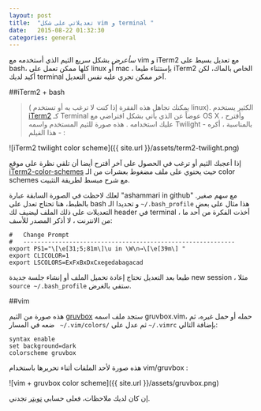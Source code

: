 ```yaml
---
layout: post
title:  "تعديلاتي على شكل vim و terminal "
date:   2015-08-22 01:32:30
categories: general
---
```

*سأعرض* بشكل سريع الثيم الذي أستخدمه مع vim و iTerm2 مع تعديل بسيط على bash، كلها ممكن تعمل على linux أو mac ، بإستثناء طبعا iTerm2 الخاص بالماك، لكن أكيد لديك terminal آخر ممكن تجري عليه نفس التعديل.

##iTerm2 + bash

> ( يمكنك تجاهل هذه الفقرة إذا كنت لا ترغب به أو تستخدم linux).
الكثير يستخدم [iTerm2][iTerm2] كـ Terminal عوضاً عن الذي يأتي بشكل افتراضي مع OS X ، وأقترح عليك استخدامه . هذه صورة للثيم المستخدم واسمه Twilight -  بالمناسبة ، أكره هذا الفيلم - : 

![iTerm2 twilight color scheme]({{ site.url }}/assets/term2-twilight.png)



إذا أعجبك الثيم أو ترغب في الحصول على آخر أقترح أيضا أن تلقي نظرة على موقع [iTerm2-color-schemes][iTerm2-color-schemes] حيث يحتوي على ملف مضغوط بعشرات من الـ color schemes مع شرح مبسط لطريقة التثبيت.

لعلك لاحظت في الصورة السابقة عبارة "ashammari in github" مع سهم صغير. بالظبط، هنا تحتاج تعدل على bash و تحديدا الـ ``` ~/.bash_profile ``` هذا مثال على بعض التعديلات على ذلك الملف ليضيف لك header في terminal ، أخذت الفكرة من أحد ما من الانترنت  ، لا أذكر المصدر للأسف: 

```
#   Change Prompt
#   ------------------------------------------------------------
export PS1="\[\e[31;5;81m\]\u in \W\n→\[\e[39m\] "
export CLICOLOR=1
export LSCOLORS=ExFxBxDxCxegedabagacad
```

طبعا بعد التعديل تحتاج إعادة تحميل الملف أو إنشاء جلسة جديدة new session ، مثلا ```source ~/.bash_profile``` ستفي بالغرض.



##vim

هذه صورة من الثيم   [gruvbox][github-repo] ستجد ملف اسمه gruvbox.vim، حمله أو حمل غيره، ثم ضعه في المسار ``` ~/.vim/colors/``` ثم عدل على ```~/.vimrc``` بإضافة  التالي:
```
syntax enable
set background=dark
colorscheme gruvbox
```

هذه صورة لأحد الملفات أثناء تحريرها باستخدام vim/gruvbox :

![vim + gruvbox color scheme]({{ site.url }}/assets/gruvbox.png)


إن كان لديك ملاحظات، فعلى حسابي [تويتر][twitter] تجدني.



[github-repo]: https://github.com/morhetz/gruvbox
[iTerm2]: https://www.iterm2.com
[iTerm2-color-schemes]: http://iterm2colorschemes.com/
[twitter]: https://twitter.com/abshammeri



